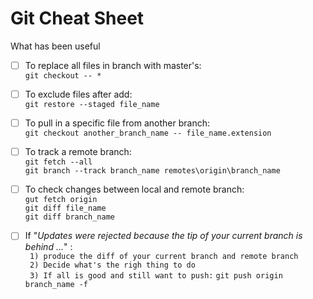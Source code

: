 # Git Cheat Sheet
What has been useful


- [ ] To replace all files in branch with master's:      
`git checkout -- *`

- [ ] To exclude files after add:      
`git restore --staged file_name`

- [ ] To pull in a specific file from another branch:      
`git checkout another_branch_name -- file_name.extension`

- [ ] To track a remote branch:       
`git fetch --all`      
`git branch --track branch_name remotes\origin\branch_name`

- [ ] To check changes between local and remote branch:       
`gut fetch origin`      
`git diff file_name`     
`git diff branch_name`     

- [ ] If "_Updates were rejected because the tip of your current branch is behind ..._" :      
` 1) produce the diff of your current branch and remote branch`     
` 2) Decide what's the righ thing to do`      
` 3) If all is good and still want to push:` ` git push origin branch_name -f `      
